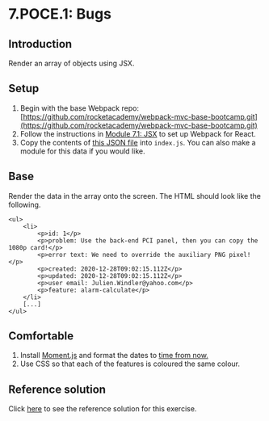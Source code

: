 # 7.POCE.1: Bugs

## Introduction

Render an array of objects using JSX.

## Setup

1. Begin with the base Webpack repo: [https://github.com/rocketacademy/webpack-mvc-base-bootcamp.git](https://github.com/rocketacademy/webpack-mvc-base-bootcamp.git)
2. Follow the instructions in [Module 7.1: JSX](../7.1-jsx-intro/#setup) to set up Webpack for React.
3. Copy the contents of [this JSON file](https://raw.githubusercontent.com/rocketacademy/bootcamp-docs/master/fixture-data/bugs.json) into `index.js`. You can also make a module for this data if you would like.

## Base

Render the data in the array onto the screen. The HTML should look like the following.

```markup
<ul>
    <li>
        <p>id: 1</p>
        <p>problem: Use the back-end PCI panel, then you can copy the 1080p card!</p>
        <p>error text: We need to override the auxiliary PNG pixel!</p>
        <p>created: 2020-12-28T09:02:15.112Z</p>
        <p>updated: 2020-12-28T09:02:15.112Z</p>
        <p>user email: Julien.Windler@yahoo.com</p>
        <p>feature: alarm-calculate</p>
    </li>
    [...]
</ul>
```

## Comfortable

1. Install [Moment.js](https://www.npmjs.com/package/moment) and format the dates to [time from now. ](https://momentjs.com/docs/#/displaying/fromnow/)
2. Use CSS so that each of the features is coloured the same colour.

## Reference solution

Click [here](https://github.com/rocketacademy/webpack-mvc-base-bootcamp/tree/solution) to see the reference solution for this exercise.


